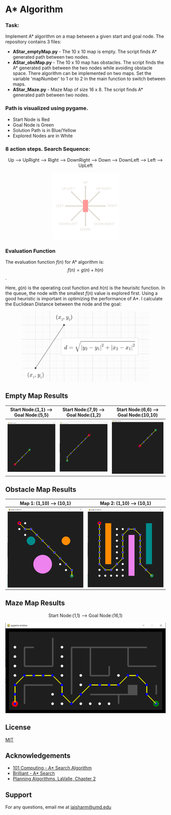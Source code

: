 # A* Algorithm

### Task:

Implement A* algorithm on a map between a given start and goal node. The repository contains 3 files:

- **AStar_emptyMap.py** - The 10 x 10 map is empty. The script finds A* generated path between two nodes.
- **AStar_obsMap.py** - The 10 x 10 map has obstacles. The script finds the A* generated path between the two nodes while avoiding obstacle space. There algorithm can be implemented on two maps.  Set the variable 'mapNumber' to 1 or to 2 in the main function to switch between maps.
- **AStar_Maze.py** - Maze Map of size 16 x 8. The script finds A* generated path between two nodes.
        
### Path is visualized using pygame. 
- Start Node is Red
- Goal Node is Green
- Solution Path is in Blue/Yellow
- Explored Nodes are in White

### 8 action steps. Search Sequence: 
<p align="center">
        Up --> UpRight --> Right --> DownRight --> Down --> DownLeft --> Left --> UpLeft
</p>

<p align="center">
        <img src = "Images/pete-movement-basic.png" width = "210">
</p>

### Evaluation Function

The evaluation function $f(n)$ for A* algorithm is: $$ f(n) = g(n) + h(n) $$.

Here, $g(n)$ is the operating cost function and $h(n)$ is the heurisitc function. In the queue, the node with the smallest $f(n)$ value is explored first. Using a good heuristic is important in optimizing the performance of A*. I calculate the Euclidean Distance between the node and the goal:  

<p align="center">
        <img src = "Images/heuristic.PNG" width = "400">
</p>
 
## Empty Map Results 

Start Node:(1,1) --> Goal Node:(5,5) |  Start Node:(7,9) --> Goal Node:(1,2)| Start Node:(6,6) --> Goal Node:(10,10)
:-------------------------:|:-------------------------:|:-------------------------:
<img src = "Images/Astar1.PNG" width = "250">  |  <img src = "Images/Astar2.PNG" width = "250">| <img src = "Images/Astar3.PNG" width = "250">

## Obstacle Map Results 

Map 1: (1,10) --> (10,1)   |  Map 2: (1,10) --> (10,1) 
:-------------------------:|:-------------------------:
<img src = "Images/Astar4.PNG" width = "350">  |  <img src = "Images/Astar5.PNG" width = "350">

## Maze Map Results

<p align="center">
        Start Node:(1,1) --> Goal Node:(16,1)
</p>

<p align="center">
       <img src = "Images/Astar6.PNG" width = "600">
</p>

## License
[MIT](https://choosealicense.com/licenses/mit/)

## Acknowledgements

 - [101 Computing - A* Search Algorithm](https://www.101computing.net/a-star-search-algorithm/)
 - [Brilliant - A* Search](https://brilliant.org/wiki/a-star-search/)
 - [Planning Algorithms, LaValle, Chapter 2](http://lavalle.pl/planning/ch2.pdf)
 
## Support
For any questions, email me at jaisharm@umd.edu

